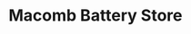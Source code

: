 ---
title: "Macomb Battery Store"
url: /chesterfield-twp/macomb-battery-store/
shop: electronics
---